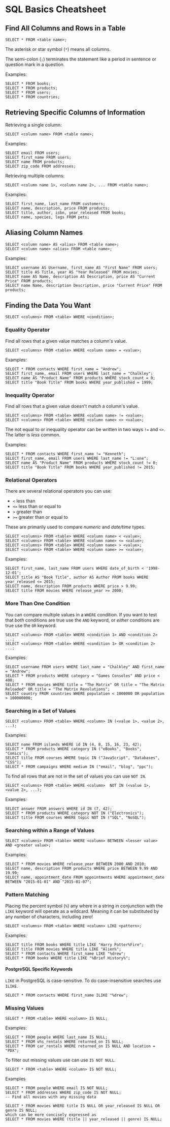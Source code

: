 # SQL Basics Cheatsheet

## Find All Columns and Rows in a Table


```
SELECT * FROM <table name>;

```

The asterisk or star symbol (`*`) means all columns.

The semi-colon (`;`) terminates the statement like a period in sentence or question mark in a question.

Examples:

```
SELECT * FROM books;
SELECT * FROM products;
SELECT * FROM users;
SELECT * FROM countries;
```

## Retrieving Specific Columns of Information


Retrieving a single column:

```
SELECT <column name> FROM <table name>; 
```

Examples:

```
SELECT email FROM users;
SELECT first_name FROM users;
SELECT name FROM products;
SELECT zip_code FROM addresses;
```

Retrieving multiple columns:

```
SELECT <column name 1>, <column name 2>, ... FROM <table name>;
```

Examples:

```
SELECT first_name, last_name FROM customers;
SELECT name, description, price FROM products;
SELECT title, author, isbn, year_released FROM books;
SELECT name, species, legs FROM pets;
```

## Aliasing Column Names

```
SELECT <column name> AS <alias> FROM <table name>;
SELECT <column name> <alias> FROM <table name>;

```

Examples:

```
SELECT username AS Username, first_name AS "First Name" FROM users;
SELECT title AS Title, year AS "Year Released" FROM movies;
SELECT name AS Name, description AS Description, price AS "Current Price" FROM products;
SELECT name Name, description Description, price "Current Price" FROM products;
```

## Finding the Data You Want

```
SELECT <columns> FROM <table> WHERE <condition>;
```

### Equality Operator

Find all rows that a given value matches a column's value.

```
SELECT <columns> FROM <table> WHERE <column name> = <value>;
```

Examples:

```
SELECT * FROM contacts WHERE first_name = "Andrew";
SELECT first_name, email FROM users WHERE last_name = "Chalkley";
SELECT name AS "Product Name" FROM products WHERE stock_count = 0;
SELECT title "Book Title" FROM books WHERE year_published = 1999;
```

### Inequality Operator


Find all rows that a given value doesn't match a column's value.

```
SELECT <columns> FROM <table> WHERE <column name> != <value>;
SELECT <columns> FROM <table> WHERE <column name> <> <value>;
```

The not equal to or inequality operator can be written in two ways `!=` and `<>`. The latter is *less* common.

Examples:

```
SELECT * FROM contacts WHERE first_name != "Kenneth";
SELECT first_name, email FROM users WHERE last_name != "L:one";
SELECT name AS "Product Name" FROM products WHERE stock_count != 0;
SELECT title "Book Title" FROM books WHERE year_published != 2015;
```

### Relational Operators

There are several relational operators you can use:

* `<` less than
* `<=` less than or equal to
* `>` greater than
* `>=` greater than or equal to

These are primarily used to compare *numeric* and *date/time* types.

```
SELECT <columns> FROM <table> WHERE <column name> < <value>;
SELECT <columns> FROM <table> WHERE <column name> <= <value>;
SELECT <columns> FROM <table> WHERE <column name> > <value>;
SELECT <columns> FROM <table> WHERE <column name> >= <value>;
```

Examples:

```
SELECT first_name, last_name FROM users WHERE date_of_birth < '1998-12-01';
SELECT title AS "Book Title", author AS Author FROM books WHERE year_released <= 2015;
SELECT name, description FROM products WHERE price > 9.99;
SELECT title FROM movies WHERE release_year >= 2000;
```

### More Than One Condition

You can compare multiple values in a `WHERE` condition. If you want to test that *both* conditions are true use the `AND` keyword, or *either* conditions are true use the `OR` keyword.

```
SELECT <columns> FROM <table> WHERE <condition 1> AND <condition 2> ...;
SELECT <columns> FROM <table> WHERE <condition 1> OR <condition 2> ...;
```

Examples:

```
SELECT username FROM users WHERE last_name = "Chalkley" AND first_name = "Andrew";
SELECT * FROM products WHERE category = "Games Consoles" AND price < 400;
SELECT * FROM movies WHERE title = "The Matrix" OR title = "The Matrix Reloaded" OR title = "The Matrix Revolutions";
SELECT country FROM countries WHERE population < 1000000 OR population > 100000000;
```

### Searching in a Set of Values

```
SELECT <columns> FROM <table> WHERE <column> IN (<value 1>, <value 2>, ...);
```

Examples:

```
SELECT name FROM islands WHERE id IN (4, 8, 15, 16, 23, 42);
SELECT * FROM products WHERE category IN ("eBooks", "Books", "Comics");
SELECT title FROM courses WHERE topic IN ("JavaScript", "Databases", "CSS");
SELECT * FROM campaigns WHERE medium IN ("email", "blog", "ppc");
```


To find all rows that are not in the set of values you can use `NOT IN`.

```
SELECT <columns> FROM <table> WHERE <column>  NOT IN (<value 1>, <value 2>, ...);
```
Examples:

```
SELECT answer FROM answers WHERE id IN (7, 42);
SELECT * FROM products WHERE category NOT IN ("Electronics");
SELECT title FROM courses WHERE topic NOT IN ("SQL", "NoSQL");
```

### Searching within a Range of Values

```
SELECT <columns> FROM <table> WHERE <column> BETWEEN <lesser value> AND <greater value>;
```

Examples:

```
SELECT * FROM movies WHERE release_year BETWEEN 2000 AND 2010;
SELECT name, description FROM products WHERE price BETWEEN 9.99 AND 19.99;
SELECT name, appointment_date FROM appointments WHERE appointment_date BETWEEN "2015-01-01" AND "2015-01-07";
```

### Pattern Matching

Placing the percent symbol (`%`) any where in a string in conjunction with the `LIKE` keyword will operate as a wildcard. Meaning it can be substituted by any number of characters, including zero!

```
SELECT <columns> FROM <table> WHERE <column> LIKE <pattern>;
```

Examples:

```
SELECT title FROM books WHERE title LIKE "Harry Potter%Fire";
SELECT title FROM movies WHERE title LIKE "Alien%";
SELECT * FROM contacts WHERE first_name LIKE "%drew";
SELECT * FROM books WHERE title LIKE "%Brief History%";
```

#### PostgreSQL Specific Keywords

`LIKE` in PostgreSQL is case-sensitive. To do case-insensitive searches use `ILIKE`.

```
SELECT * FROM contacts WHERE first_name ILIKE "%drew";
```

### Missing Values

```
SELECT * FROM <table> WHERE <column> IS NULL;
```

Examples:

```
SELECT * FROM people WHERE last_name IS NULL;
SELECT * FROM vhs_rentals WHERE returned_on IS NULL;
SELECT * FROM car_rentals WHERE returned_on IS NULL AND location = "PDX";
```

To filter out missing values use can use `IS NOT NULL`.

```
SELECT * FROM <table> WHERE <column> IS NOT NULL;
```

Examples

```
SELECT * FROM people WHERE email IS NOT NULL;
SELECT * FROM addresses WHERE zip_code IS NOT NULL;
-- Find all movies with any missing data

SELECT * FROM movies WHERE title IS NULL OR year_released IS NULL OR genre IS NULL; 
which can be more concisely expressed as
SELECT * FROM movies WHERE (title || year_released || genre) IS NULL; 

```
